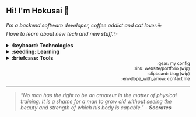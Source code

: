 ## Hi! I'm Hokusai :ocean:

*I'm a backend software developer, coffee addict and cat lover.*:coffee:
<br/>
*I love to learn about new tech and new stuff.*:sparkles:
<details>
    <summary><b>:keyboard: Technologies</b></summary>
    <sub>
        php | javascript | typescript | python | nodejs |
        <br/>
        express | tailwindcss | mysql | haskell | 
    </sub>
</details>
<details>
    <summary><b>:seedling: Learning</b></summary>
    <sub>
        nix | neovim | laravel | nextjs | lua |
        <br/>
    </sub>
</details>
<details>
    <summary><b>:briefcase: Tools</b></summary>
    <sub>
        linux | bash | docker | nix | nixos | git | 
        <br/>
        notion | obsidian | gsuite | figma |
    </sub>
</details>

<div align="right">
    <sub>
        :gear: my config
        <br/>
        :link: website/portfolio (wip)
        <br/>
        :clipboard: blog (wip)
        <br/>
        :envelope_with_arrow: contact me
    </sub> 
</div>
<hr>

> *"No man has the right to be an amateur in the matter of physical training. It is a shame for a man to grow old without seeing the beauty and strength of which his body is capable."* - ***Socrates***




